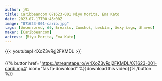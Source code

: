 ```yaml
---
author: j91
title: Caribbeancom 071623-001 Miyu Morita, Ema Kato
date: 2023-07-17T00:45:00Z
image: "071623-001-carib.jpg"
tags: [Uncensored, 69, Breasts, Cumshot, Lesbian, Sexy Legs, Shaved]
maker: [Caribbeancom]
actress: [Miyu Morita, Ema Kato]
---
```



{{< youtubepl 4XoZ3vRgj2FKMDL >}}
###

{{% button href="https://streamtape.to/v/4XoZ3vRgj2FKMDL/071623-001-carib.mp4" icon="fas fa-download" %}}download this video{{% /button %}}

